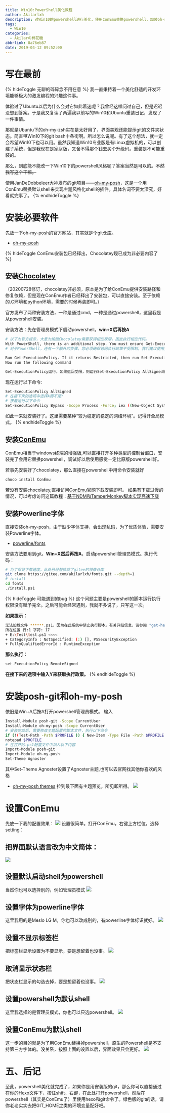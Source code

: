 ```yaml
---
title: Win10:PowerShell美化教程
author: Akilarlxh
description: 对Win10的powershell进行美化，使用ConEmu替换powershell，加装oh-my-posh实现主题风格。
tags:
  - Win10
categories:
  - Akilarの棉花糖
abbrlink: 8a76eb87
date: 2019-04-12 09:52:00
---
```

# 写在最前
{% hideToggle 无聊的碎碎念不用在意 %}
我一直秉持着一个美化舒适的开发环境能够极大的激发编程的兴趣这件事。

体验过了Ubuntu以后为什么会对它如此着迷呢？我曾经这样问过自己，但是迟迟没想到答案。于是我又复读了两遍我以前写的Win10和Ubuntu重装日记，发现了一件事情。


那就是Ubuntu下的oh-my-zsh实在是太好用了，界面美观还能提示git的文件夹状态。简直甩Win10下的git bash十条街啊。所以怎么说呢。有了这个想法，就一定会希望Win10下也可以用。虽然我知道Win10专业版是有Linux虚拟机的，可以创建子系统，但是我现在是家庭版，又舍不得那个钱去买个升级码。重装是不可能重装的。

那么，到底能不能改一下Win10下的powershell风格呢？答案当然是可以的。~~不然我写这个干嘛。~~

使用JanDeDobbeleer大神发布的git项目——[oh-my-posh](https://github.com/JanDeDobbeleer/oh-my-posh)，这是一个用 ConEmu替换默认shell来实现主题风格化shell的插件。具体名词不要太深究，好看就完事了。
{% endhideToggle %}


# 安装必要软件
先放一下oh-my-posh的官方网站，其实就是个git仓库。
- [oh-my-posh](https://github.com/JanDeDobbeleer/oh-my-posh)

{% hideToggle ConEmu安装包已经释出，Chocolatey现已成为非必要内容了 %}
## 安装[Chocolatey](https://chocolatey.org/)
（20200728修订，chocolatey非必须，原本是为了给ConEmu提供安装路径和修复依赖，但是现在ConEmu作者已经释出了安装包，可以直接安装。至于依赖的.C环境和python环境，需要的时候再装即可。）

官方发布了两种安装方法，一种是通过cmd，一种是通过powershell，这里我是从powershell安装。

安装方法：先在管理员模式下启动powershell。**win+X后再按A**
```bash
# 以下为官方提示，大意为按照Chocolatey需要获得相应权限，因此执行相应代码。
With PowerShell, there is an additional step. You must ensure Get-ExecutionPolicy is not Restricted. We suggest using Bypass to bypass the policy to get things installed or AllSigned for quite a bit more security.
# 对于PowerShell，还有一个额外的步骤。您必须确保访问执行政策不受限制。我们建议使用旁路绕过策略来安装或全部同意，以获得更多的安全性。*

Run Get-ExecutionPolicy. If it returns Restricted, then run Set-ExecutionPolicy AllSigned or Set-ExecutionPolicy Bypass -Scope Process.
Now run the following command

Get-ExecutionPolicy运行。如果返回受限，则运行Set-ExecutionPolicy AllSigned或Set-ExecutionPolicy旁路作用域进程。
```

现在运行以下命令:
```bash
Set-ExecutionPolicy AllSigned
# 在接下来的选项中选择A而不是Y
# 接着运行以下命令
Set-ExecutionPolicy Bypass -Scope Process -Force; iex ((New-Object System.Net.WebClient).DownloadString('https://chocolatey.org/install.ps1'))
```

如此一来就安装好了。这里需要某种“较为稳定的稳定的网络环境”。记得开全局模式。
{% endhideToggle %}

## 安装[ConEmu](https://www.fosshub.com/ConEmu.html)

ConEmu相当于windows终端的增强版,可以直接打开多种类型的控制台窗口，安装完了会用它替换powershell，调试好以后使用感觉一定比原版powershell好。

若事先安装好了chocolatey，那么直接在powershell中用命令安装就好
```bash
choco install ConEmu
```
若没有安装chocolatey,直接访问[ConEmu](https://www.fosshub.com/ConEmu.html)官网下载安装即可。
如果有下载过慢的情况，可以考虑访问这篇教程：[基于NDM和TamperMonkey脚本实现高速下载](https://akilar.top/post/e332c532.html)

## 安装Powerline字体
直接安装oh-my-posh，由于缺少字体支持，会出现乱码，为了优质体验，需要安装Powerline字体。

- [powerline/fonts](https://github.com/powerline/fonts)

安装方法要用到git。**Win+X然后再按A**，启动powershell管理员模式。执行代码：
```bash
# 为了保证下载速度，此处已经替换成了gitee的镜像仓库
git clone https://gitee.com/akilarlxh/fonts.git --depth=1
# install
cd fonts
./install.ps1
```

{% hideToggle 可能遇到的bug %}
这个问题主要是powershell的脚本运行执行权限没有赋予完全。之后可能会经常遇到，我就不多说了，只写这一次。

**如果提示：**
```bash
无法加载文件 ******.ps1，因为在此系统中禁止执行脚本。有关详细信息，请参阅 "get-help about_signing"。
所在位置 行:1 字符: 17
+ E:\Test\test.ps1 <<<<
+ CategoryInfo : NotSpecified: (:) [], PSSecurityException
+ FullyQualifiedErrorId : RuntimeException
```

**那么执行：**
```bash
set-ExecutionPolicy RemoteSigned
```

**在接下来的选项中输入Y来获取执行政策。**
{% endhideToggle %}

# 安装posh-git和oh-my-posh

依旧是Win+A后按A打开powershell管理员模式。
输入
```bash
Install-Module posh-git -Scope CurrentUser
Install-Module oh-my-posh -Scope CurrentUser
# 安装完成后，需要修改主题配置的脚本文件，执行以下命令
if (!(Test-Path -Path $PROFILE )) { New-Item -Type File -Path $PROFILE -Force }
notepad $PROFILE
# 在打开的.ps1配置文件中加入以下内容
Import-Module posh-git
Import-Module oh-my-posh
Set-Theme Agnoster
```

其中Set-Theme Agnoster设置了Agnoster主题,也可以去官网找其他你喜欢的风格
- [oh-my-posh themes](https://github.com/JanDeDobbeleer/oh-my-posh)
拉到最下面有主题预览，所见即所得。
![](https://s2.ax1x.com/2019/04/12/AbuHNq.png)

# 设置ConEmu

先放一下我的配置效果：
![](https://s2.ax1x.com/2019/04/12/AbnezD.png)
设置很简单。打开ConEmu，右键上方栏位，选择setting：

## 把界面默认语言改为中文简体：

![](https://s2.ax1x.com/2019/04/12/AbnXmd.png)
## 设置默认启动shell为powershell

当然你也可以选择别的，例如管理员模式
![](https://s2.ax1x.com/2019/04/12/Abnq6e.png)

## 设置字体为powerline字体

这里我用的是Meslo LG M，你也可以改成别的，有powerline字体标识就好。
![](https://s2.ax1x.com/2019/04/12/AbnLOH.png)

## 设置不显示标签栏

把标签栏显示设置为不要显示，要是想留着也没事。
![](https://s2.ax1x.com/2019/04/12/AbnHSO.png)

## 取消显示状态栏

把状态栏显示的勾选去掉，要是想留着也没事。
![](https://s2.ax1x.com/2019/04/12/AbnTfK.png)

## 设置powershell为默认shell

这里我选择的是管理员模式，你也可以只选powershell。
![](https://s2.ax1x.com/2019/04/12/AbnblD.png)

## 设置ConEmu为默认shell

这一步的目的就是为了用ConEmu替换掉powershell，原生的Powershell是不支持第三方字体的。没关系，按照上面的设置以后，界面效果只会更好。
![](https://s2.ax1x.com/2019/04/12/Abnj0A.png)

# 五、后记

至此，powershell美化就完成了，如果你是用安装版的git，那么你可以直接通过在你的Hexo文件下，按住shift，右键，在此处打开powershell，然后在powershell（其实是ConEmu了）里使用hexo和git命令了。绿色版的git的话，请你老老实实去把GIT_HOME之类的环境变量配好吧。
